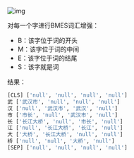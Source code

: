 ![img](https://pic3.zhimg.com/80/v2-64e25e1a638e2328591d967c075a7a7e_1440w.webp)

对每一个字进行BMES词汇增强：

- B：该字位于词的开头
- M：该字位于词的中间
- E：该字位于词的结尾
- S：该字就是词

结果：

```python
[CLS] ['null', 'null', 'null', 'null']
武 ['武汉市', 'null', 'null', 'null']
汉 ['null', '武汉市', '武汉', 'null']
市 ['市长', 'null', '武汉市', 'null']
长 ['长江大桥', 'null', '市长', 'null']
江 ['null', '长江大桥', '长江', 'null']
大 ['大桥', '长江大桥', 'null', 'null']
桥 ['null', 'null', '大桥', 'null']
[SEP] ['null', 'null', 'null', 'null']
```

